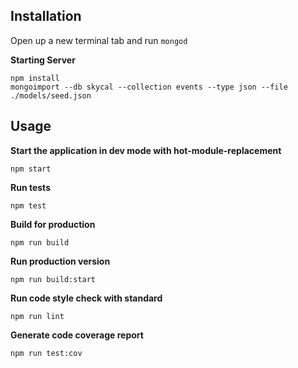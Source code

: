 ## Installation

Open up a new terminal tab and run `mongod`

**Starting Server**
```
npm install
mongoimport --db skycal --collection events --type json --file ./models/seed.json
```

## Usage

**Start the application in dev mode with hot-module-replacement**
```
npm start
```

**Run tests**
```
npm test
```

**Build for production**
```
npm run build
```

**Run production version**
```
npm run build:start
```

**Run code style check with standard**
```
npm run lint
```

**Generate code coverage report**
```
npm run test:cov
```